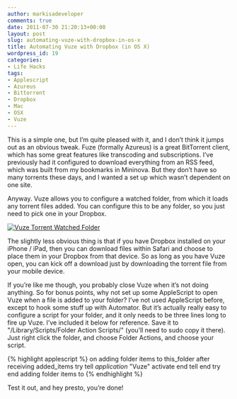 ```yaml
---
author: markisadeveloper
comments: true
date: 2011-07-30 21:20:13+00:00
layout: post
slug: automating-vuze-with-dropbox-in-os-x
title: Automating Vuze with Dropbox (in OS X)
wordpress_id: 19
categories:
- Life Hacks
tags:
- Applescript
- Azureus
- Bittorrent
- Dropbox
- Mac
- OSX
- Vuze
---
```

This is a simple one, but I’m quite pleased with it, and I don’t think it jumps out as an obvious tweak. Fuze (formally Azureus) is a great BitTorrent client, which has some great features like transcoding and subscriptions. I’ve previously had it configured to download everything from an RSS feed, which was built from my bookmarks in Mininova. But they don’t have so many torrents these days, and I wanted a set up which wasn’t dependent on one site.

Anyway. Vuze allows you to configure a watched folder, from which it loads any torrent files added. You can configure this to be any folder, so you just need to pick one in your Dropbox.

[![Vuze Torrent Watched Folder](http://markisadeveloper.files.wordpress.com/2011/07/screen-shot-2011-07-31-at-17-15-45.png)](http://markisadeveloper.files.wordpress.com/2011/07/screen-shot-2011-07-31-at-17-15-45.png)

The slightly less obvious thing is that if you have Dropbox installed on your iPhone / iPad, then you can download files within Safari and choose to place them in your Dropbox from that device. So as long as you have Vuze open, you can kick off a download just by downloading the torrent file from your mobile device.

If you’re like me though, you probably close Vuze when it’s not doing anything. So for bonus points, why not set up some AppleScript to open Vuze when a file is added to your folder? I’ve not used AppleScript before, except to hook some stuff up with Automator. But it’s actually really easy to configure a script for your folder, and it only needs to be three lines long to fire up Vuze. I’ve included it below for reference. Save it to "/Library/Scripts/Folder Action Scripts/" (you’ll need to sudo copy it there). Just right click the folder, and choose Folder Actions, and choose your script.

{% highlight applescript %}
on adding folder items to this_folder after receiving added_items
try
tell _application_ "Vuze"
activate
end tell
end try
end adding folder items to
{% endhighlight %}

Test it out, and hey presto, you’re done!

